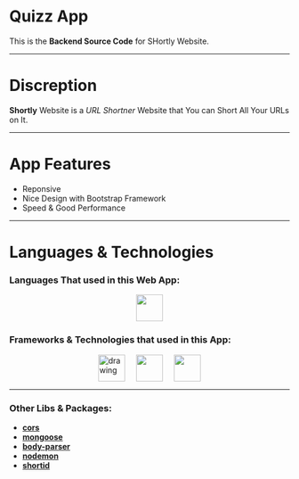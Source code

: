 # Quizz App

This is the **Backend Source Code** for SHortly Website.

---

# Discreption

**Shortly** Website is a _URL Shortner_ Website that You can Short All Your URLs on It. 

---

# App Features

- Reponsive
- Nice Design with Bootstrap Framework
- Speed & Good Performance

---

# Languages & Technologies

### Languages That used in this Web App:

<div style="display: flex; justify-content: center; align-items: center; gap: 20px;">
  <a href="https://www.javascript.com/"><img src="https://img.icons8.com/color/48/000000/javascript--v2.png" width="48" height="48"/></a>
</div>

### Frameworks & Technologies that used in this App:

<div style="display: flex; justify-content: center; align-items: center; gap: 20px;">
  <a href="https://www.mongodb.com/"><img src="https://static-00.iconduck.com/assets.00/mongodb-original-wordmark-icon-505x512-q86sq243.png" alt="drawing" width="48" height="48"/></a>
  <a href="https://nodejs.dev/"><img src="https://cdn-icons-png.flaticon.com/512/5968/5968322.png" width="48" height="48"/></a>
  <a href="https://www.expressjs.com/"><img src="https://static-00.iconduck.com/assets.00/express-original-icon-512x298-28hzbsin.png" width="48" height="48"/></a>
</div>


---

### Other Libs & Packages:
  - [**cors**](https://www.npmjs.com/package/cors)
  - [**mongoose**](https://mongoosejs.com/)
  - [**body-parser**](https://www.npmjs.com/package/body-parser)
  - [**nodemon**](https://www.npmjs.com/package/nodemon)
  - [**shortid**](https://www.npmjs.com/package/shortid)
